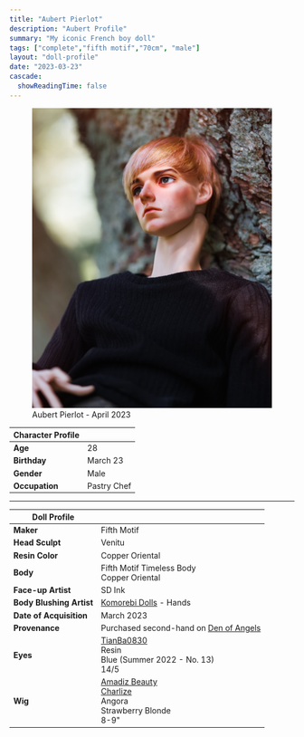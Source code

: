 ```yaml
---
title: "Aubert Pierlot"
description: "Aubert Profile"
summary: "My iconic French boy doll"
tags: ["complete","fifth motif","70cm", "male"]
layout: "doll-profile"
date: "2023-03-23"
cascade:
  showReadingTime: false
---
```

<div class="flex gap-4 flex-row flex-wrap">
  <div><figure><img src="aubert-in-tree.png" class="doll-profile-img" alt="A male doll with short blonde hair wearing a black sweater sitting in a tree" width="500"><figcaption>Aubert Pierlot - April 2023</figcaption></figure></div>
  <div>

| Character Profile | |
| ----- | ---|
| **Age** | 28 |
| **Birthday** | March 23 |
| **Gender** | Male |
| **Occupation** | Pastry Chef |

---

| Doll Profile | |
| ----- | ---|
| **Maker** | Fifth Motif |
| **Head Sculpt** | Venitu |
| **Resin Color** | Copper Oriental |
| **Body** | Fifth Motif Timeless Body <br> Copper Oriental |
| **Face-up Artist** | SD Ink |
| **Body Blushing Artist** | [Komorebi Dolls](https://komorebidolls.com/) - Hands|
| **Date of Acquisition** | March 2023 |
| **Provenance** | Purchased second-hand on [Den of Angels](https://denofangels.com/doawiki/index.php?title=5th_Motif) |
| **Eyes** | [TianBa0830](https://www.instagram.com/tianba0830/) <br> Resin <br> Blue (Summer 2022 - No. 13) <br> 14/5 |
| **Wig** | [Amadiz Beauty](https://www.amadiz.art/) <br> [Charlize](https://www.amadiz.art/product-page/strawberry-blonde) <br> Angora <br> Strawberry Blonde <br> 8-9" |

  </div>
</div>